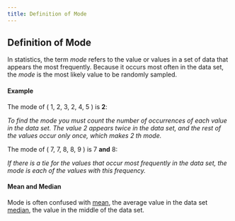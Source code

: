 ```yaml
---
title: Definition of Mode
---
```

## Definition of Mode
In statistics, the term _mode_ refers to the value or values in a set of data that appears the most frequently. Because it occurs most often in the data set, the _mode_ is the most likely value to be randomly sampled.

#### Example

The mode of ( 1, 2, 3, 2, 4, 5 ) is **2**:

_To find the mode you must count the number of occurrences of each value in the data set. The value 2 appears twice in the data set, and the rest of the values occur only once, which makes 2 th mode._

The mode of ( 7, 7, 8, 8, 9 ) is 7 **and** 8:

_If there is a tie for the values that occur most frequently in the data set, the mode is each of the values with this frequency._


#### Mean and Median
Mode is often confused with [mean](https://guide.freecodecamp.org/mathematics/definition-of-mean), the average value in the data set
[median](https://en.wikipedia.org/wiki/Median), the value in the middle of the data set.
